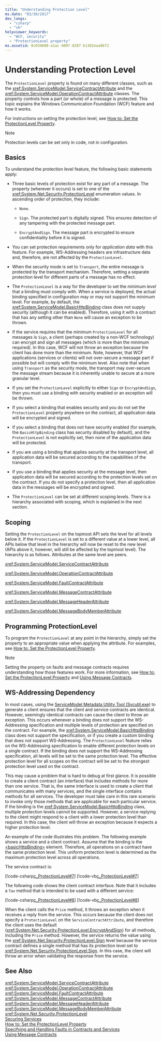 ```yaml
---
title: "Understanding Protection Level"
ms.date: "03/30/2017"
dev_langs: 
  - "csharp"
  - "vb"
helpviewer_keywords: 
  - "WCF, security"
  - "ProtectionLevel property"
ms.assetid: 0c034608-a1ac-4007-8287-b1382eaa8bf2
---
```

# Understanding Protection Level
The `ProtectionLevel` property is found on many different classes, such as the <xref:System.ServiceModel.ServiceContractAttribute> and the <xref:System.ServiceModel.OperationContractAttribute> classes. The property controls how a part (or whole) of a message is protected. This topic explains the Windows Communication Foundation (WCF) feature and how it works.  
  
 For instructions on setting the protection level, see [How to: Set the ProtectionLevel Property](../../../docs/framework/wcf/how-to-set-the-protectionlevel-property.md).  
  
> [!NOTE]
>  Protection levels can be set only in code, not in configuration.  
  
## Basics  
 To understand the protection level feature, the following basic statements apply:  
  
- Three basic levels of protection exist for any part of a message. The property (wherever it occurs) is set to one of the <xref:System.Net.Security.ProtectionLevel> enumeration values. In ascending order of protection, they include:  
  
  - `None`.  
  
  - `Sign`. The protected part is digitally signed. This ensures detection of any tampering with the protected message part.  
  
  - `EncryptAndSign`. The message part is encrypted to ensure confidentiality before it is signed.  
  
- You can set protection requirements only for *application data* with this feature. For example, WS-Addressing headers are infrastructure data and, therefore, are not affected by the `ProtectionLevel`.  
  
- When the security mode is set to `Transport`, the entire message is protected by the transport mechanism. Therefore, setting a separate protection level for different parts of a message has no effect.  
  
- The `ProtectionLevel` is a way for the developer to set the *minimum level* that a binding must comply with. When a service is deployed, the actual binding specified in configuration may or may not support the minimum level. For example, by default, the <xref:System.ServiceModel.BasicHttpBinding> class does not supply security (although it can be enabled). Therefore, using it with a contract that has any setting other than `None` will cause an exception to be thrown.  
  
- If the service requires that the minimum `ProtectionLevel` for all messages is `Sign`, a client (perhaps created by a non-WCF technology) can encrypt and sign all messages (which is more than the minimum required). In this case, WCF will not throw an exception because the client has done more than the minimum. Note, however, that WCF applications (services or clients) will not over-secure a message part if possible but will comply with the minimum level. Also note that when using `Transport` as the security mode, the transport may over-secure the message stream because it is inherently unable to secure at a more granular level.  
  
- If you set the `ProtectionLevel` explicitly to either `Sign` or `EncryptAndSign`, then you must use a binding with security enabled or an exception will be thrown.  
  
- If you select a binding that enables security and you do not set the `ProtectionLevel` property anywhere on the contract, all application data will be encrypted and signed.  
  
- If you select a binding that does not have security enabled (for example, the `BasicHttpBinding` class has security disabled by default), and the `ProtectionLevel` is not explicitly set, then none of the application data will be protected.  
  
- If you are using a binding that applies security at the transport level, all application data will be secured according to the capabilities of the transport.  
  
- If you use a binding that applies security at the message level, then application data will be secured according to the protection levels set on the contract. If you do not specify a protection level, then all application data in the messages will be encrypted and signed.  
  
- The `ProtectionLevel` can be set at different scoping levels. There is a hierarchy associated with scoping, which is explained in the next section.  
  
## Scoping  
 Setting the `ProtectionLevel` on the topmost API sets the level for all levels below it. If the `ProtectionLevel` is set to a different value at a lower level, all APIs below that level in the hierarchy will now be reset to the new level (APIs above it, however, will still be affected by the topmost level). The hierarchy is as follows. Attributes at the same level are peers.  
  
 <xref:System.ServiceModel.ServiceContractAttribute>  
  
 <xref:System.ServiceModel.OperationContractAttribute>  
  
 <xref:System.ServiceModel.FaultContractAttribute>  
  
 <xref:System.ServiceModel.MessageContractAttribute>  
  
 <xref:System.ServiceModel.MessageHeaderAttribute>  
  
 <xref:System.ServiceModel.MessageBodyMemberAttribute>  
  
## Programming ProtectionLevel  
 To program the `ProtectionLevel` at any point in the hierarchy, simply set the property to an appropriate value when applying the attribute. For examples, see [How to: Set the ProtectionLevel Property](../../../docs/framework/wcf/how-to-set-the-protectionlevel-property.md).  
  
> [!NOTE]
>  Setting the property on faults and message contracts requires understanding how those features work. For more information, see [How to: Set the ProtectionLevel Property](../../../docs/framework/wcf/how-to-set-the-protectionlevel-property.md) and [Using Message Contracts](../../../docs/framework/wcf/feature-details/using-message-contracts.md).  
  
## WS-Addressing Dependency  
 In most cases, using the [ServiceModel Metadata Utility Tool (Svcutil.exe)](../../../docs/framework/wcf/servicemodel-metadata-utility-tool-svcutil-exe.md) to generate a client ensures that the client and service contracts are identical. However, seemingly identical contracts can cause the client to throw an exception. This occurs whenever a binding does not support the WS-Addressing specification and multiple levels of protection are specified on the contract. For example, the <xref:System.ServiceModel.BasicHttpBinding> class does not support the specification, or if you create a custom binding that does not support WS-Addressing. The `ProtectionLevel` feature relies on the WS-Addressing specification to enable different protection levels on a single contract. If the binding does not support the WS-Addressing specification, all levels will be set to the same protection level. The effective protection level for all scopes on the contract will be set to the strongest protection level used on the contract.  
  
 This may cause a problem that is hard to debug at first glance. It is possible to create a client contract (an interface) that includes methods for more than one service. That is, the same interface is used to create a client that communicates with many services, and the single interface contains methods for all services. The developer must take care in this rare scenario to invoke only those methods that are applicable for each particular service. If the binding is the <xref:System.ServiceModel.BasicHttpBinding> class, multiple protection levels cannot be supported. However, a service replying to the client might respond to a client with a lower protection level than required. In this case, the client will throw an exception because it expects a higher protection level.  
  
 An example of the code illustrates this problem. The following example shows a service and a client contract. Assume that the binding is the [\<basicHttpBinding>](../../../docs/framework/configure-apps/file-schema/wcf/basichttpbinding.md) element. Therefore, all operations on a contract have the same protection level. This uniform protection level is determined as the maximum protection level across all operations.  
  
 The service contract is:  
  
 [!code-csharp[c_ProtectionLevel#7](../../../samples/snippets/csharp/VS_Snippets_CFX/c_protectionlevel/cs/source.cs#7)]
 [!code-vb[c_ProtectionLevel#7](../../../samples/snippets/visualbasic/VS_Snippets_CFX/c_protectionlevel/vb/source.vb#7)]  
  
 The following code shows the client contract interface. Note that it includes a `Tax` method that is intended to be used with a different service:  
  
 [!code-csharp[c_ProtectionLevel#8](../../../samples/snippets/csharp/VS_Snippets_CFX/c_protectionlevel/cs/source.cs#8)]
 [!code-vb[c_ProtectionLevel#8](../../../samples/snippets/visualbasic/VS_Snippets_CFX/c_protectionlevel/vb/source.vb#8)]  
  
 When the client calls the `Price` method, it throws an exception when it receives a reply from the service. This occurs because the client does not specify a `ProtectionLevel` on the `ServiceContractAttribute`, and therefore the client uses the default (<xref:System.Net.Security.ProtectionLevel.EncryptAndSign>) for all methods, including the `Price` method. However, the service returns the value using the <xref:System.Net.Security.ProtectionLevel.Sign> level because the service contract defines a single method that has its protection level set to <xref:System.Net.Security.ProtectionLevel.Sign>. In this case, the client will throw an error when validating the response from the service.  
  
## See Also  
 <xref:System.ServiceModel.ServiceContractAttribute>  
 <xref:System.ServiceModel.OperationContractAttribute>  
 <xref:System.ServiceModel.FaultContractAttribute>  
 <xref:System.ServiceModel.MessageContractAttribute>  
 <xref:System.ServiceModel.MessageHeaderAttribute>  
 <xref:System.ServiceModel.MessageBodyMemberAttribute>  
 <xref:System.Net.Security.ProtectionLevel>  
 [Securing Services](../../../docs/framework/wcf/securing-services.md)  
 [How to: Set the ProtectionLevel Property](../../../docs/framework/wcf/how-to-set-the-protectionlevel-property.md)  
 [Specifying and Handling Faults in Contracts and Services](../../../docs/framework/wcf/specifying-and-handling-faults-in-contracts-and-services.md)  
 [Using Message Contracts](../../../docs/framework/wcf/feature-details/using-message-contracts.md)
